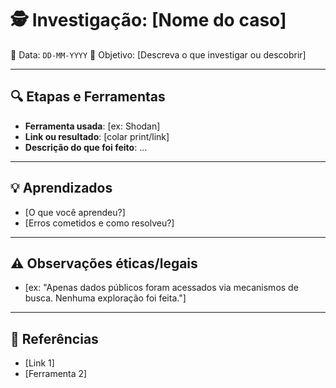 # 🕵️ Investigação: [Nome do caso]

📅 Data: `DD-MM-YYYY`
🎯 Objetivo: [Descreva o que investigar ou descobrir]

---

## 🔍 Etapas e Ferramentas

- **Ferramenta usada**: [ex: Shodan]
- **Link ou resultado**: [colar print/link]
- **Descrição do que foi feito**: ...

---

## 💡 Aprendizados

- [O que você aprendeu?]
- [Erros cometidos e como resolveu?]

---

## ⚠️ Observações éticas/legais

- [ex: "Apenas dados públicos foram acessados via mecanismos de busca. Nenhuma exploração foi feita."]

---

## 🔗 Referências

- [Link 1]
- [Ferramenta 2]
